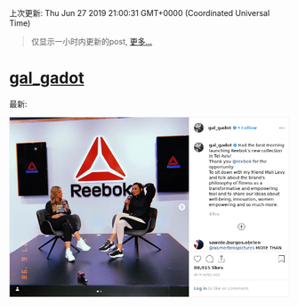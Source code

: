 
  
 上次更新: Thu Jun 27 2019 21:00:31 GMT+0000 (Coordinated Universal Time) 

 > 仅显示一小时内更新的post, [更多...](screenshots/)
  
# [gal_gadot](https://www.instagram.com/gal_gadot/)

最新:

    

![gal_gadot](screenshots/gal_gadot/latest.png?raw=true)

        